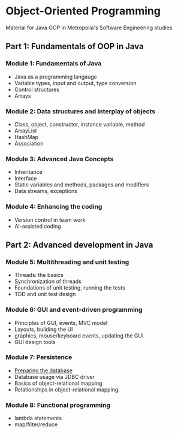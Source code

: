 # Object-Oriented Programming
Material for Java OOP in Metropolia's Software Engineering studies

## Part 1: Fundamentals of OOP in Java

### Module 1: Fundamentals of Java
- Java as a programming langauge
- Variable types, input and output, type conversion
- Control structures
- Arrays

### Module 2: Data structures and interplay of objects
- Class, object, constructor, instance variable, method
- ArrayList
- HashMap
- Association

### Module 3: Advanced Java Concepts
- Inheritance
- Interface
- Static variables and methods, packages and modifiers
- Data streams, exceptions

### Module 4: Enhancing the coding
- Version control in team work
- AI-assisted coding


## Part 2: Advanced development in Java

### Module 5: Multithreading and unit testing
- Threads: the basics
- Synchronization of threads
- Foundations of unit testing, running the tests
- TDD and unit test design

### Module 6: GUI and event-driven programming
- Principles of GUI, events, MVC model
- Layouts, building the UI
- graphics, mouse/keyboard events, updating the GUI
- GUI design tools 

### Module 7: Persistence
- [Preparing the database](7.1_Preparing_the_database.md)
- Database usage via JDBC driver
- Basics of object-relational mapping
- Relationships in object-relational mapping 

### Module 8: Functional programming
- lambda statements
- map/filter/reduce
